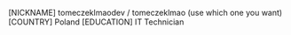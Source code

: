 [NICKNAME] tomeczeklmaodev / tomeczeklmao (use which one you want)
[COUNTRY] Poland
[EDUCATION] IT Technician

<!---
tomeczeklmaodev/tomeczeklmaodev is a ✨ special ✨ repository because its `README.md` (this file) appears on your GitHub profile.
You can click the Preview link to take a look at your changes.
--->

